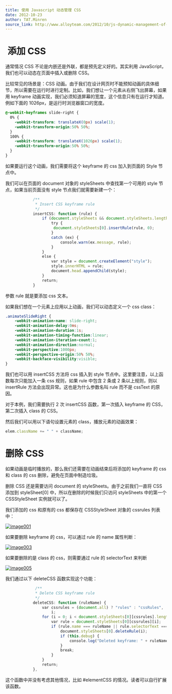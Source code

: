 ```yaml
---
title: 使用 Javascript 动态管理 CSS
date: 2012-10-23
author: TAT.Minren
source_link: http://www.alloyteam.com/2012/10/js-dynamic-management-of-css/
---
```


<!-- {% raw %} - for jekyll -->

#  添加 CSS

通常情况 CSS 不论是内嵌还是外联，都是预先定义好的。其实利用 JavaScript，我们也可以动态在页面中插入或删除 CSS。

比较常见的场景是：CSS 动画。由于我们在设计网页时不能预知动画的具体细节，所以需要在运行时进行定制。比如，我们想让一个元素从右侧飞出屏幕，如果用 keyframe 动画实现，我们必须知道屏幕的宽度，这个信息只有在运行才知道。  
例如下面的 1026px，是运行时浏览器窗口的宽度。

```css
@-webkit-keyframes slide-right {
  0% {
    -webkit-transform: translateX(0px) scale(1);
    -webkit-transform-origin:50% 50%;
  }
  100% {
    -webkit-transform: translateX(1026px) scale(1);
    -webkit-transform-origin:50% 50%;
  }
}
```

如果要运行这个动画，我们需要将这个 keyframe 的 css 加入到页面的 Style 节点中。

我们可以在页面的 document 对象的 styleSheets 中查找第一个可用的 style 节点，如果当前页面没有 style 节点我们就需要新建一个：

```javascript
            /**
             * Insert CSS keyframe rule
             */
            insertCSS: function (rule) {
                if (document.styleSheets && document.styleSheets.length) {
                    try {
                     document.styleSheets[0].insertRule(rule, 0);
                    }
                    catch (ex) {
                        console.warn(ex.message, rule);
                    }
                }
                else {
                    var style = document.createElement("style");
                    style.innerHTML = rule;
                    document.head.appendChild(style);
                }
                return;
            }
```

参数 rule 就是要添加 css 文本。

如果我们想在一个元素上应用以上动画，我们可以动态定义一个 css class：

```css
.animateSlideRight {
    -webkit-animation-name: slide-right;
    -webkit-animation-delay:0ms;
    -webkit-animation-duration:1s;
    -webkit-animation-timing-function:linear;
    -webkit-animation-iteration-count:1;
    -webkit-animation-direction:normal;
    -webkit-perspective:1000px;
    -webkit-perspective-origin:50% 50%;
    -webkit-backface-visibility:visible;
}
```

我们也可以用 insertCSS 方法将 css 插入到 style 节点中。这里要注意，以上函数每次只能加入一条 css 规则，如果 rule 中包含 2 条或 2 条以上规则，则以 insertRule 方法会出现异常。这也是为什么参数名叫 rule 而不是 cssText 的原因。

对于本例，我们需要执行 2 次 insertCSS 函数，第一次插入 keyframe 的 CSS，第二次插入 class 的 CSS。

然后我们可以用以下语句设置元素的 class，播放元素的动画效果：

```javascript
elem.className += " " + className;
```

# 删除 CSS

如果动画是临时播放的，那么我们还需要在动画结束后将添加的 keyframe 的 css 和 class 的 css 删除，避免在页面中制造垃圾。

删除 CSS 还是需要访问 document 的 styleSheets。由于之前我们一直将 CSS 添加到 styleSheet\[0] 中，所以在删除的时候我们只访问 styleSheets 中的第一个 CSSStyleSheet 实例就可以了。

我们添加的 css 和原有的 css 都保存在 CSSStyleSheet 对象的 cssrules 列表中：

[![](http://www.alloyteam.com/wp-content/uploads/2012/10/image001.png "image001")](http://www.alloyteam.com/wp-content/uploads/2012/10/image001.png)

如果要删除 keyframe 的 css，可以通过 rule 的 name 属性判断：

[![](http://www.alloyteam.com/wp-content/uploads/2012/10/image003.png "image003")](http://www.alloyteam.com/wp-content/uploads/2012/10/image003.png)

如果要删除的是 class 的 css，则需要通过 rule 的 selectorText 来判断

[![](http://www.alloyteam.com/wp-content/uploads/2012/10/image005.png "image005")](http://www.alloyteam.com/wp-content/uploads/2012/10/image005.png)

我们通过以下 deleteCSS 函数实现这个功能：

```javascript
             /**
             * Delete CSS keyframe rule
             */
            deleteCSS: function (ruleName) {
                var cssrules = (document.all) ? "rules" : "cssRules",
                    i;
                for (i = 0; i < document.styleSheets[0][cssrules].length; i += 1) {
                    var rule = document.styleSheets[0][cssrules][i];
                    if (rule.name === ruleName || rule.selectorText === '.'+ruleName) {
                        document.styleSheets[0].deleteRule(i);
                        if (this.debug) {
                            console.log("Deleted keyframe: " + ruleName);
                        }
                        break;
                    }
                }
                return;
            },
```

这个函数中并没有考虑其他情况，比如 #elementCSS 的情况。读者可以自行扩展该函数。


<!-- {% endraw %} - for jekyll -->